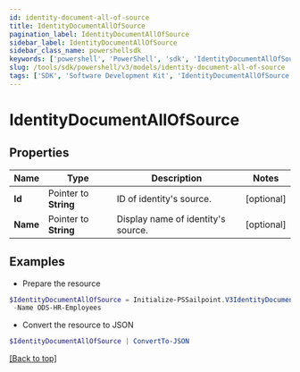 ```yaml
---
id: identity-document-all-of-source
title: IdentityDocumentAllOfSource
pagination_label: IdentityDocumentAllOfSource
sidebar_label: IdentityDocumentAllOfSource
sidebar_class_name: powershellsdk
keywords: ['powershell', 'PowerShell', 'sdk', 'IdentityDocumentAllOfSource', 'IdentityDocumentAllOfSource'] 
slug: /tools/sdk/powershell/v3/models/identity-document-all-of-source
tags: ['SDK', 'Software Development Kit', 'IdentityDocumentAllOfSource', 'IdentityDocumentAllOfSource']
---
```



# IdentityDocumentAllOfSource

## Properties

Name | Type | Description | Notes
------------ | ------------- | ------------- | -------------
**Id** |  Pointer to **String** | ID of identity's source. | [optional] 
**Name** |  Pointer to **String** | Display name of identity's source. | [optional] 

## Examples

- Prepare the resource
```powershell
$IdentityDocumentAllOfSource = Initialize-PSSailpoint.V3IdentityDocumentAllOfSource  -Id 2c91808b6e9e6fb8016eec1a2b6f7b5f `
 -Name ODS-HR-Employees
```

- Convert the resource to JSON
```powershell
$IdentityDocumentAllOfSource | ConvertTo-JSON
```


[[Back to top]](#) 


